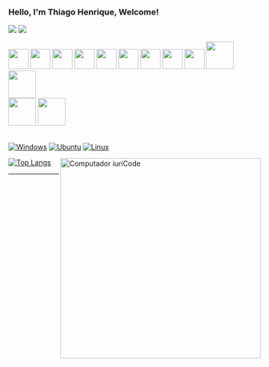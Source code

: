 ###  Hello, I'm Thiago Henrique, Welcome!


  <a href="mailto:thiagohenriquedev@gmail.com"><img src="https://img.shields.io/badge/Gmail-D14836?style=for-the-badge&logo=gmail&logoColor=white" target="_blank"></a>
  <a href="https://www.linkedin.com/in/thiago-henrique-dev/" target="_blank"><img src="https://img.shields.io/badge/-LinkedIn-%230077B5?style=for-the-badge&logo=linkedin&logoColor=white" target="_blank"></a>   
</div>


<div>
	<img style="width:40px; height:40px;" src="https://cdn.jsdelivr.net/gh/devicons/devicon/icons/html5/html5-original.svg" />
	<img style="width:40px; height:40px;" src="https://cdn.jsdelivr.net/gh/devicons/devicon/icons/css3/css3-original.svg" />
	<img style="width:40px; height:40px;" src="https://cdn.jsdelivr.net/gh/devicons/devicon/icons/javascript/javascript-original.svg" />
	<img style="width:40px; height:40px;" src="https://cdn.jsdelivr.net/gh/devicons/devicon/icons/ruby/ruby-plain-wordmark.svg" />
	<img style="width:40px; height:40px;" src="https://cdn.jsdelivr.net/gh/devicons/devicon/icons/nodejs/nodejs-original.svg" />
	<img style="width:40px; height:40px;" src="https://cdn.jsdelivr.net/gh/devicons/devicon/icons/react/react-original.svg" />
	<img style="width:40px; height:40px;" src="https://cdn.jsdelivr.net/gh/devicons/devicon/icons/bootstrap/bootstrap-original.svg" />
	<img style="width:40px; height:40px;" src="https://cdn.jsdelivr.net/gh/devicons/devicon/icons/rails/rails-plain.svg" />
	<img style="width:40px; height:40px;" src="https://cdn.jsdelivr.net/gh/devicons/devicon/icons/redux/redux-original.svg" />
	<img style="width:55px; height:55px;" src="https://cdn.jsdelivr.net/gh/devicons/devicon/icons/mysql/mysql-original-wordmark.svg" />
	<img style="width:55px; height:55px;" src="https://cdn.icon-icons.com/icons2/2107/PNG/96/file_type_cobol_icon_130684.png" />
	<br/>
	<img style="width:55px; height:55px;" src="https://cdn.icon-icons.com/icons2/48/PNG/96/autocad_folder_file_10565.png" />
	<img style="width:55px; height:55px;" src="https://cdn.icon-icons.com/icons2/195/PNG/96/Google_Sketchup_23504.png" />
	

</div>	

</br>


[![Windows](https://img.shields.io/badge/Windows-0078D6?style=for-the-badge&logo=windows&logoColor=white)](https://github.com/thiago-henrique-dev)
[![Ubuntu](https://img.shields.io/badge/Ubuntu-E95420?style=for-the-badge&logo=ubuntu&logoColor=white)](https://github.com/thiago-henrique-dev)
[![Linux](https://img.shields.io/badge/Linux-yellow?style=for-the-badge&logo=linux&logoColor=white)](https://github.com/thiago-henrique-dev)


<img src="https://raw.githubusercontent.com/MicaelliMedeiros/micaellimedeiros/master/image/computer-illustration.png"  min-width="400px"  max-width="400px"  width="400px" align="right"  alt="Computador iuriCode" />
  
[![Top Langs](https://github-readme-stats.vercel.app/api/top-langs/?username=thiago-henrique-dev&layout=compact&theme=radical)](https://github.com/thiago-henrique-dev/github-readme-stats)




<hr/> 
